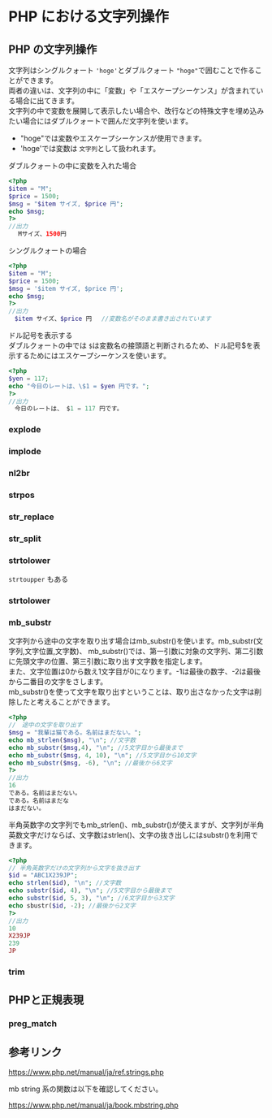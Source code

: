 # PHP における文字列操作

## PHP の文字列操作

文字列はシングルクォート `'hoge'`とダブルクォート `"hoge"`で囲むことで作ることができます。  
両者の違いは、文字列の中に「変数」や「エスケープシーケンス」が含まれている場合に出てきます。  
文字列の中で変数を展開して表示したい場合や、改行などの特殊文字を埋め込みたい場合にはダブルクォートで囲んだ文字列を使います。 

- "hoge"では変数やエスケープシーケンスが使用できます。
- 'hoge'では変数は `文字列`として扱われます。

ダブルクォートの中に変数を入れた場合
```php
<?php
$item = "M"; 
$price = 1500;
$msg = "$item サイズ, $price 円"; 
echo $msg;
?>
//出力
　 Mサイズ、1500円
```
シングルクォートの場合
```php
<?php
$item = "M"; 
$price = 1500;
$msg = '$item サイズ, $price 円'; 
echo $msg;
?>
//出力
　$item サイズ、$price 円 　//変数名がそのまま書き出されています
```
ドル記号を表示する  
ダブルクォートの中では `$`は変数名の接頭語と判断されるため、ドル記号$を表示するためにはエスケープシーケンスを使います。
```php
<?php
$yen = 117;
echo "今日のレートは、\$1 = $yen 円です。";
?>
//出力
　今日のレートは、 $1 = 117 円です。
```

### explode



### implode


### nl2br


### strpos

### str_replace

### str_split

### strtolower

`strtoupper` もある

### strtolower

### mb_substr

文字列から途中の文字を取り出す場合はmb_substr()を使います。mb_substr(文字列,文字位置,文字数)、
mb_substr()では、第一引数に対象の文字列、第二引数に先頭文字の位置、第三引数に取り出す文字数を指定します。  
また、文字位置は0から数え1文字目が0になります。-1は最後の数字、-2は最後から二番目の文字をさします。  
mb_substr()を使って文字を取り出すということは、取り出さなかった文字は削除したと考えることができます。
```php
<?php
//　途中の文字を取り出す
$msg = "我輩は猫である。名前はまだない。";
echo mb_strlen($msg), "\n"; //文字数
echo mb_substr($msg,4), "\n"; //5文字目から最後まで
echo mb_substr($msg, 4, 10), "\n"; //5文字目から10文字
echo mb_substr($msg, -6), "\n"; //最後から6文字
?>
//出力
16
である。名前はまだない。
である。名前はまだな
はまだない。
```
半角英数字の文字列でもmb_strlen()、mb_substr()が使えますが、文字列が半角英数文字だけならば、文字数はstrlen()、文字の抜き出しにはsubstr()を利用できます。
```php
<?php
// 半角英数字だけの文字列から文字を抜き出す
$id = "ABC1X239JP";
echo strlen($id), "\n"; //文字数
echo substr($id, 4), "\n"; //5文字目から最後まで
echo substr($id, 5, 3), "\n"; //6文字目から3文字
echo sbustr($id, -2); //最後から2文字
?>
//出力
10
X239JP
239
JP
```

### trim

## PHPと正規表現

### preg_match


## 参考リンク

https://www.php.net/manual/ja/ref.strings.php

mb string 系の関数は以下を確認してください。

https://www.php.net/manual/ja/book.mbstring.php
